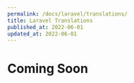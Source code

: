 ```yaml
---
permalink: /docs/laravel/translations/
title: Laravel Translations
published_at: 2022-06-01
updated_at: 2022-06-01
---
```


<h1 class="text-center">Coming Soon</h1>
